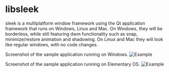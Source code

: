 # libsleek
sleek is a multiplatform window framework using the Qt application framework that runs on Windows, Linux and Mac. On Windows, they will be borderless, while still featuring dwm functionality such as snap, minimize/restore animation and shadowing. On Linux and Mac they will look like regular windows, with no code changes.

Screenshot of the sample application running on Windows.
![Example](https://raw.githubusercontent.com/leafcode/libsleek/master/screens/sleek.png)

Screenshot of the sample application running on Elementary OS.
![Example](https://raw.githubusercontent.com/leafcode/libsleek/master/screens/sleekelementary.png)
